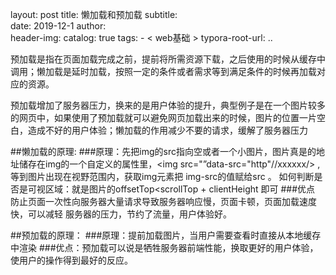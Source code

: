 layout:     post
title:     懒加载和预加载
subtitle:  
date:       2019-12-1
author:     
header-img: 
catalog: true
tags:
    - < web基础 >
typora-root-url: ..

预加载是指在页面加载完成之前，提前将所需资源下载，之后使用的时候从缓存中调用；懒加载是延时加载，按照一定的条件或者需求等到满足条件的时候再加载对应的资源。

预加载增加了服务器压力，换来的是用户体验的提升，典型例子是在一个图片较多的网页中，如果使用了预加载就可以避免网页加载出来的时候，图片的位置一片空白，造成不好的用户体验；懒加载的作用减少不要的请求，缓解了服务器压力


##懒加载的原理:
###原理：先把img的src指向空或者一个小图片，图片真是的地址储存在img的一个自定义的属性里，<img src="”data-src="http"//xxxxxx/> ,等到图片出现在视野范围内，获取img元素把 img-src的值赋给src 。
   如何判断是否是可视区域：就是图片的offsetTop<scrollTop + clientHeight 即可
###优点   防止页面一次性向服务器大量请求导致服务器响应慢，页面卡顿，页面加载速度快，可以减轻 服务器的压力，节约了流量，用户体验好。


##预加载的原理：
###原理：提前加载图片，当用户需要查看时直接从本地缓存中渲染
###优点：预加载可以说是牺牲服务器前端性能，换取更好的用户体验，使用户的操作得到最好的反应。
   
